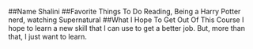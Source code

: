 ##Name
Shalini
##Favorite Things To Do
Reading, Being a Harry Potter nerd, watching Supernatural
##What I Hope To Get Out Of This Course
I hope to learn a new skill that I can use to get a better job. But, more than
that, I just want to learn.
